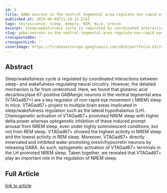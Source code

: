 ```yaml
---
id: 2
title: GABA neurons in the ventral tegmental area regulate non-rapid eye movement sleep in mice
published_at: 2019-06-04T11:34:13.516Z
tags: neuroscience, sleep, memory, REM, mice, orexin
excerpt: Sleep/wakefulness cycle is regulated by coordinated interactions between sleep- and wakefulness-regulating neural...
slug: gaba-neurons-in-the-ventral-tegmental-area-regulate-non-rapid-eye-movement-sleep-in-mice
crosspostedOn: ''
crosspostLink: ''
coverImage: https://firebasestorage.googleapis.com/v0/b/portfolio-d3c7c.appspot.com/o/a11y-banner.png?alt=media&token=283cad1b-a4d7-43ce-b4d3-c60d062ec636
---
```


## Abstract

Sleep/wakefulness cycle is regulated by coordinated interactions between sleep- and wakefulness-regulating neural
circuitry. However, the detailed mechanism is far from understood. Here, we found that glutamic acid decarboxylase
67-positive GABAergic neurons in the ventral tegmental area (VTAGad67+) are a key regulator of non-rapid eye movement (
NREM) sleep in mice. VTAGad67+ project to multiple brain areas implicated in sleep/wakefulness regulation such as the
lateral hypothalamus (LH). Chemogenetic activation of VTAGad67+ promoted NREM sleep with higher delta power whereas
optogenetic inhibition of these induced prompt arousal from NREM sleep, even under highly somnolescent conditions, but
not from REM sleep. VTAGad67+ showed the highest activity in NREM sleep and the lowest activity in REM sleep. Moreover,
VTAGad67+ directly innervated and inhibited wake-promoting orexin/hypocretin neurons by releasing GABA. As such,
optogenetic activation of VTAGad67+ terminals in the LH promoted NREM sleep. Taken together, we revealed that VTAGad67+
play an important role in the regulation of NREM sleep.

## Full Article

[link to article](https://elifesciences.org/articles/44928)

